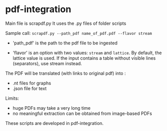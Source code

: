 # pdf-integration

Main file is scrapdf.py
It uses the .py files of folder scripts

Sample call: `scrapdf.py --path_pdf name_of_pdf.pdf --flavor stream` 

* 'path_pdf' is the path to the pdf file to be ingested

* 'flavor' is an option with two values: `stream` and `lattice`.  By default, the lattice value is used. If the input contains a table without visible lines (separators), use stream instead. 


The PDF will be translated (with links to original pdf) into :
* .nt files for graphs
* .json file for text

Limits:
* huge PDFs may take a very long time 
* no meaningful extraction can be obtained from image-based PDFs

These scripts are developed in pdf-integration.